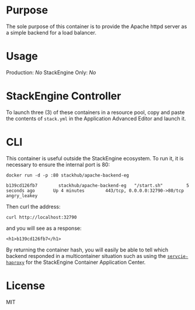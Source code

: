# Purpose

The sole purpose of this container is to provide the Apache httpd server 
as a simple backend for a load balancer.  

# Usage

Production: *No*
StackEngine Only: *No*

# StackEngine Controller

To launch three (3) of these containers in a resource pool, copy and 
paste the contents of `stack.yml` in the Application Advanced Editor 
and launch it.

# CLI

This container is useful outside the StackEngine ecosystem.  To run it, it is 
necessary to ensure the internal port is 80:

`docker run -d -p :80 stackhub/apache-backend-eg`

`b139cd126fb7        stackhub/apache-backend-eg   "/start.sh"         5 seconds ago       Up 4 minutes        443/tcp, 0.0.0.0:32790->80/tcp   angry_leakey`

Then curl the address:

`curl http://localhost:32790`

and you will see as a response:

`<h1>b139cd126fb7</h1>`

By returning the container hash, you will easily be able to tell which backend
responded in a multicontainer situation such as using the 
[`servcie-haproxy`](http://github.com/stackhub/service-haproxy) 
for the StackEngine Container Application Center.

# License 

MIT